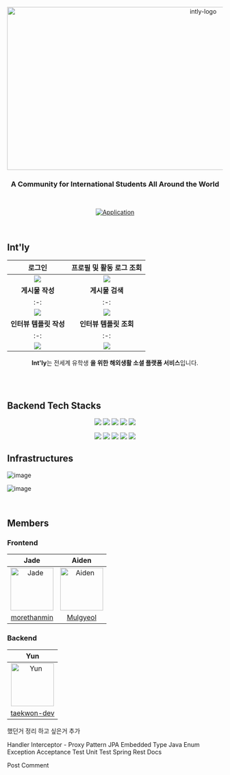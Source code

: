 <p align="center">
    <img src="https://user-images.githubusercontent.com/70354365/189514759-c353be52-22ce-4910-99e1-421c0b0e2f5a.jpg" alt="intly-logo" width="900" height="380">
</p>
<div align="center">

### A Community for International Students All Around the World<br>

</div>
<br/>

<div align="center">

[![Application](http://img.shields.io/badge/Application-fc3465?style=flat&logo=github&logoColor=white&link=https://int-ly.com/)](https://int-ly.com/)
</div>
<br/>

## Int'ly

|로그인|프로필 및 활동 로그 조회|
|:-:|:-:|
|<img src=https://user-images.githubusercontent.com/70354365/189709972-17cc7a62-7e41-40cc-862f-996170513ad1.gif>|<img src=https://user-images.githubusercontent.com/70354365/189709970-8f4fa27e-2a8f-4d76-9c7e-405d77cfc5c7.gif>|<img src=https://user-images.githubusercontent.com/70354365/189709963-36f1d6a2-e0a5-4dea-8f85-ff80ca56775d.gif>|
|<b>게시물 작성</b>|<b>게시물 검색</b>|<b>댓글 및 답글 작성</b>|
|:-:|:-:|:-:|
|<img src=https://user-images.githubusercontent.com/70354365/189709963-36f1d6a2-e0a5-4dea-8f85-ff80ca56775d.gif>|<img src=https://user-images.githubusercontent.com/70354365/189709955-850c827c-0b46-4284-96bb-57784b50bfdb.gif>|<img src=https://user-images.githubusercontent.com/70354365/189709934-8fa20fee-17ab-46f0-b686-8c826764666a.gif>|
|<b>인터뷰 템플릿 작성</b>|<b>인터뷰 템플릿 조회</b>|
|:-:|:-:|
|<img src=https://user-images.githubusercontent.com/70354365/190865993-8ae26afb-33bc-4695-ab26-ec58fd0b91f9.gif>|<img src=https://user-images.githubusercontent.com/70354365/190865986-61dcdd30-1781-4df9-bfa5-06d1d0ab84ae.gif>|

<p align="center">
    <b>Int'ly</b>는 전세계 유학생 <b>을 위한 해외생활 소셜 플랫폼 서비스</b>입니다.<br><br>  
</p>
<br/>

## Backend Tech Stacks

<p align="center">
<img src="https://img.shields.io/badge/JAVA-007396?style=for-the-badge&logo=java&logoColor=white"> <img src="https://img.shields.io/badge/Spring Boot-6DB33F?style=for-the-badge&logo=Spring Boot&logoColor=white"> <img src="https://img.shields.io/badge/JUnit5-25A162?style=for-the-badge&logo=JUnit5&logoColor=white">  <img src="https://img.shields.io/badge/MySQL-003545?style=for-the-badge&logo=mysql&logoColor=white"> <img src="https://img.shields.io/badge/Hibernate-59666C?style=for-the-badge&logo=Hibernate&logoColor=white"> 
  </p>
<p align="center">
<img src="https://img.shields.io/badge/Amazon AWS-232F3E?style=for-the-badge&logo=Amazon AWS&logoColor=white"> 
<img src="https://img.shields.io/badge/Amazon S3-569A31?style=for-the-badge&logo=Amazon S3&logoColor=white"> 
<img src="https://img.shields.io/badge/NGINX-009639?style=for-the-badge&logo=NGINX&logoColor=white"> 
<img src="https://img.shields.io/badge/Jenkins-D24939?style=for-the-badge&logo=Jenkins&logoColor=white"> 
<img src="https://img.shields.io/badge/Docker-2496ED?style=for-the-badge&logo=Docker&logoColor=white"> 
</p>


## Infrastructures


![image](https://user-images.githubusercontent.com/70354365/189530314-8240861c-f31b-4dbe-9e10-944610876a82.png)


![image](https://user-images.githubusercontent.com/70354365/189530262-1e8e9e29-2763-4960-87a2-5b60af130f20.png)



<br/>

##  Members

### Frontend

|Jade|Aiden|
|:-:|:--:|
|<img src="https://avatars.githubusercontent.com/u/72514247?v=4" alt="Jade" width="100" height="100">|<img src="https://avatars.githubusercontent.com/u/59464537?v=4" alt="Aiden" width="100" height="100">|
|[morethanmin](https://github.com/morethanmin)|[Mulgyeol](https://github.com/Mulgyeol)|

### Backend

|Yun|
|:-:|
|<img src="https://avatars.githubusercontent.com/u/70354365?v=4" alt="Yun" width="100" height="100">|
|[taekwon-dev](https://github.com/taekwon-dev)|

했던거 정리
하고 싶은거 추가


Handler Interceptor - Proxy Pattern
JPA Embedded Type
Java Enum 
Exception
Acceptance Test
Unit Test
Spring Rest Docs

Post 
Comment
